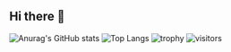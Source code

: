 ## Hi there 👋 
![Anurag's GitHub stats](https://github-readme-stats.vercel.app/api?username=liujh22)
![Top Langs](https://github-readme-stats.vercel.app/api/top-langs/?username=liujh22)
![trophy](https://github-profile-trophy.vercel.app/?username=liujh22)
![visitors](https://visitor-badge.glitch.me/badge?liujh22=page.id&left_color=green&right_color=red)


<!--
**liujh22/liujh22** is a ✨ _special_ ✨ repository because its `README.md` (this file) appears on your GitHub profile.

Here are some ideas to get you started:

- 🔭 I’m currently working on ...
- 🌱 I’m currently learning ...
- 👯 I’m looking to collaborate on ...
- 🤔 I’m looking for help with ...
- 💬 Ask me about ...
- 📫 How to reach me: ...
- 😄 Pronouns: ...
- ⚡ Fun fact: ...
-->
